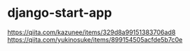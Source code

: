 # django-start-app

https://qiita.com/kazunee/items/329d8a99151383706ad8    
https://qiita.com/yukinosuke/items/899154505acfde5b7c0e
